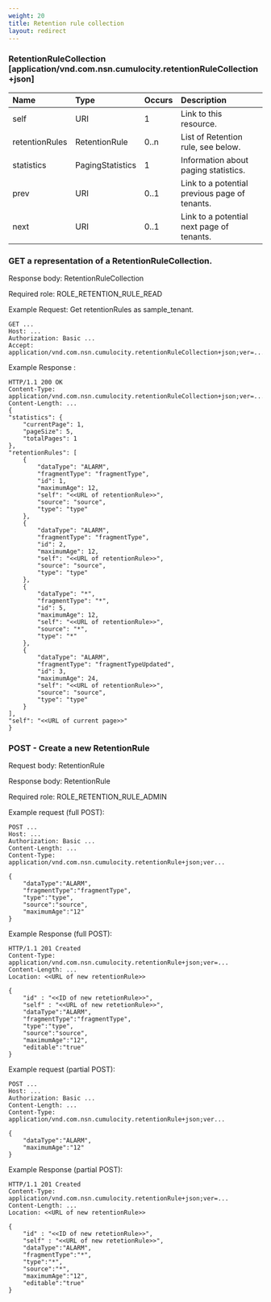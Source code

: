 ```yaml
---
weight: 20
title: Retention rule collection
layout: redirect
---
```


### RetentionRuleCollection [application/vnd.com.nsn.cumulocity.retentionRuleCollection+json]

|Name|Type|Occurs|Description|
|:---|:---|:-----|:----------|
|self|URI|1|Link to this resource.|
|retentionRules|RetentionRule|0..n|List of Retention rule, see below.|
|statistics|PagingStatistics|1|Information about paging statistics.|
|prev|URI|0..1|Link to a potential previous page of tenants.|
|next|URI|0..1|Link to a potential next page of tenants.|


### GET a representation of a RetentionRuleCollection.

Response body: RetentionRuleCollection
  
Required role: ROLE\_RETENTION\_RULE\_READ

Example Request: Get retentionRules as sample\_tenant.

     
    GET ...
    Host: ...
    Authorization: Basic ...
    Accept: application/vnd.com.nsn.cumulocity.retentionRuleCollection+json;ver=...

Example Response :

    HTTP/1.1 200 OK
    Content-Type: application/vnd.com.nsn.cumulocity.retentionRuleCollection+json;ver=...
    Content-Length: ...
    {
    "statistics": {
        "currentPage": 1,
        "pageSize": 5,
        "totalPages": 1
    },
    "retentionRules": [
        {
            "dataType": "ALARM",
            "fragmentType": "fragmentType",
            "id": 1,
            "maximumAge": 12,
            "self": "<<URL of retentionRule>>",
            "source": "source",
            "type": "type"
        },
        {
            "dataType": "ALARM",
            "fragmentType": "fragmentType",
            "id": 2,
            "maximumAge": 12,
            "self": "<<URL of retentionRule>>",
            "source": "source",
            "type": "type"
        },
        {
            "dataType": "*",
            "fragmentType": "*",
            "id": 5,
            "maximumAge": 12,
            "self": "<<URL of retentionRule>>",
            "source": "*",
            "type": "*"
        },
        {
            "dataType": "ALARM",
            "fragmentType": "fragmentTypeUpdated",
            "id": 3,
            "maximumAge": 24,
            "self": "<<URL of retentionRule>>",
            "source": "source",
            "type": "type"
        }
    ],
    "self": "<<URL of current page>>"
    }
    
    
### POST - Create a new RetentionRule

Request body: RetentionRule

Response body: RetentionRule

Required role: ROLE\_RETENTION\_RULE\_ADMIN

Example request (full POST):
	
	POST ...
	Host: ...
	Authorization: Basic ...
	Content-Length: ...
	Content-Type: application/vnd.com.nsn.cumulocity.retentionRule+json;ver...
	
	{
        "dataType":"ALARM",
        "fragmentType":"fragmentType",
        "type":"type",
        "source":"source",
        "maximumAge":"12"
    }
	
Example Response (full POST):

	HTTP/1.1 201 Created
	Content-Type: application/vnd.com.nsn.cumulocity.retentionRule+json;ver=...
	Content-Length: ...
	Location: <<URL of new retentionRule>>
	
	{
	    "id" : "<<ID of new retetionRule>>",
		"self" : "<<URL of new retetionRule>>",
        "dataType":"ALARM",
        "fragmentType":"fragmentType",
        "type":"type",
        "source":"source",
        "maximumAge":"12",
        "editable":"true"
    }
	
Example request (partial POST):
	
	POST ...
	Host: ...
	Authorization: Basic ...
	Content-Length: ...
	Content-Type: application/vnd.com.nsn.cumulocity.retentionRule+json;ver...
	
	{
        "dataType":"ALARM",
        "maximumAge":"12"
    }

Example Response (partial POST):

	HTTP/1.1 201 Created
	Content-Type: application/vnd.com.nsn.cumulocity.retentionRule+json;ver=...
	Content-Length: ...
	Location: <<URL of new retentionRule>>
	
	{
	    "id" : "<<ID of new retetionRule>>",
		"self" : "<<URL of new retetionRule>>",
        "dataType":"ALARM",
        "fragmentType":"*",
        "type":"*",
        "source":"*",
        "maximumAge":"12",
        "editable":"true"
    }




